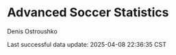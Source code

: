 # Advanced Soccer Statistics
Denis Ostroushko

<!-- gfm -->

Last successful data update: 2025-04-08 22:36:35 CST
